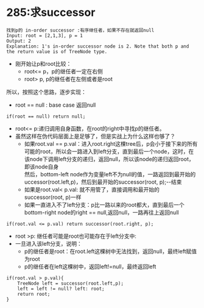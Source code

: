 # 285:求successor

```
找到p的 in-order successor :有序继任者，如果不存在就返回null
Input: root = [2,1,3], p = 1
Output: 2
Explanation: 1's in-order successor node is 2. Note that both p and the return value is of TreeNode type.
```
* 刚开始让p和root比较：
   * root<= p，p的继任者一定在右侧
   * root> p, p的继任者在左侧或者是root
   
所以，按照这个思路，逐步实现：
* root == null : base case 返回null
```
if(root == null) return null;
```
* root<= p:递归调用自身函数，在root的right中寻找p的继任者。
* 虽然这样在伪代码层面上是足够了，但是实战上为什么这样也够了？
    * 如果root.val == p.val：进入root.right这棵tree后，p会小于接下来的所有可能的root，所以会一路进入到left分支，直到最后一个node，这时，在该node下调用left分支的递归，返回null，所以该node的递归返回root，即该node自身  
    然后，bottom-left node作为变量left不为null的值，一路返回到最开始的uccessor(root.left,p)，然后到最开始的successor(root, p);--结束
    * 如果是root.val< p.val: 就不用管了，直接调用和最开始的successor(root, p)一样
    * 如果一直进入不了left分支：p比一路以来的root都大，直到最后一个bottom-right node的right == null,返回null，一路再往上返回null
```
if(root.val <= p.val) return successor(root.right, p);
```
* root >p: 继任者可能是root也可能存在于left分支中:
* 一旦进入该left分支，说明：
   * p的继任者是root：在root.left这棵树中无法找到，返回null，最终left赋值为root
   * p的继任者在left这棵树中，返回left!=null，最终返回left
```
if(root.val > p.val){
    TreeNode left = successor(root.left,p);
    left = left != null? left: root;
    return root;
}
```
